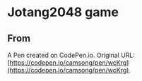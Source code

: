# Jotang2048 game

## From

A Pen created on CodePen.io. Original URL: [https://codepen.io/camsong/pen/wcKrg](https://codepen.io/camsong/pen/wcKrg).

